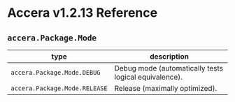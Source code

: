 [//]: # (Project: Accera)
[//]: # (Version: v1.2.13)

# Accera v1.2.13 Reference
## `accera.Package.Mode`

type | description
--- | ---
`accera.Package.Mode.DEBUG` | Debug mode (automatically tests logical equivalence).
`accera.Package.Mode.RELEASE` | Release (maximally optimized).


<div style="page-break-after: always;"></div>
